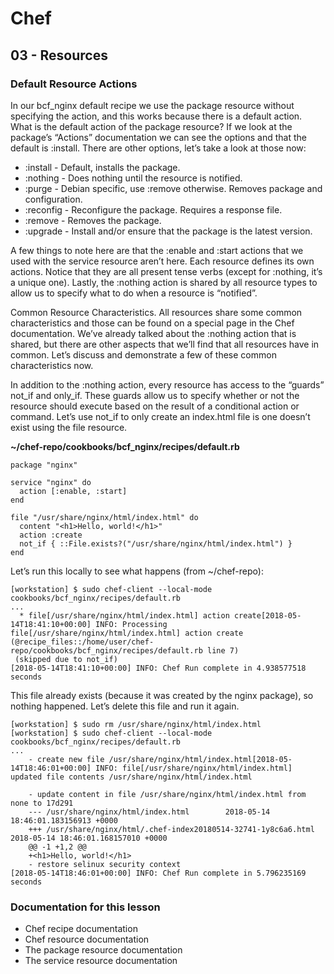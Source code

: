 # Chef

## 03 - Resources

### Default Resource Actions

In our bcf_nginx default recipe we use the package resource without specifying the action, and this works because there is a default action. What is the default action of the package resource? If we look at the package’s “Actions” documentation we can see the options and that the default is :install. There are other options, let’s take a look at those now:

- :install - Default, installs the package.
- :nothing - Does nothing until the resource is notified.
- :purge - Debian specific, use :remove otherwise. Removes package and configuration.
- :reconfig - Reconfigure the package. Requires a response file.
- :remove - Removes the package.
- :upgrade - Install and/or ensure that the package is the latest version.

A few things to note here are that the :enable and :start actions that we used with the service resource aren’t here. Each resource defines its own actions. Notice that they are all present tense verbs (except for :nothing, it’s a unique one). Lastly, the :nothing action is shared by all resource types to allow us to specify what to do when a resource is “notified”.

Common Resource Characteristics.
All resources share some common characteristics and those can be found on a special page in the Chef documentation. We’ve already talked about the :nothing action that is shared, but there are other aspects that we’ll find that all resources have in common. Let’s discuss and demonstrate a few of these common characteristics now.

In addition to the :nothing action, every resource has access to the “guards” not_if and only_if. These guards allow us to specify whether or not the resource should execute based on the result of a conditional action or command. Let’s use not_if to only create an index.html file is one doesn’t exist using the file resource.

**~/chef-repo/cookbooks/bcf_nginx/recipes/default.rb**

```
package "nginx"

service "nginx" do
  action [:enable, :start]
end

file "/usr/share/nginx/html/index.html" do
  content "<h1>Hello, world!</h1>"
  action :create
  not_if { ::File.exists?("/usr/share/nginx/html/index.html") }
end
```

Let’s run this locally to see what happens (from ~/chef-repo):

```
[workstation] $ sudo chef-client --local-mode cookbooks/bcf_nginx/recipes/default.rb
...
  * file[/usr/share/nginx/html/index.html] action create[2018-05-14T18:41:10+00:00] INFO: Processing file[/usr/share/nginx/html/index.html] action create (@recipe_files::/home/user/chef-repo/cookbooks/bcf_nginx/recipes/default.rb line 7)
 (skipped due to not_if)
[2018-05-14T18:41:10+00:00] INFO: Chef Run complete in 4.938577518 seconds
```

This file already exists (because it was created by the nginx package), so nothing happened. Let’s delete this file and run it again.

```
[workstation] $ sudo rm /usr/share/nginx/html/index.html
[workstation] $ sudo chef-client --local-mode cookbooks/bcf_nginx/recipes/default.rb
...
    - create new file /usr/share/nginx/html/index.html[2018-05-14T18:46:01+00:00] INFO: file[/usr/share/nginx/html/index.html] updated file contents /usr/share/nginx/html/index.html

    - update content in file /usr/share/nginx/html/index.html from none to 17d291
    --- /usr/share/nginx/html/index.html        2018-05-14 18:46:01.183156913 +0000
    +++ /usr/share/nginx/html/.chef-index20180514-32741-1y8c6a6.html    2018-05-14 18:46:01.168157010 +0000
    @@ -1 +1,2 @@
    +<h1>Hello, world!</h1>
    - restore selinux security context
[2018-05-14T18:46:01+00:00] INFO: Chef Run complete in 5.796235169 seconds
```

### Documentation for this lesson

- Chef recipe documentation
- Chef resource documentation
- The package resource documentation
- The service resource documentation